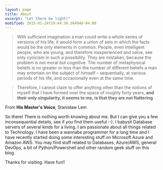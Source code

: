 ```yaml
---
layout: page
title: About 
excerpt: "Let there be light!"
modified: 2015-01-24T19:44:38.564948-04:00
---
```


>With sufficient imagination a man could write a whole series of versions of his life; it would form a union of sets in which the facts would be the only elements in common. People, even intelligent people, who are young, and therefore inexperienced and naïve, see only cynicism in such a possibility. They are mistaken, because the problem is not moral but cognitive. The number of metaphysical beliefs is no greater or less than the number of different beliefs a man may entertain on the subject of himself – sequentially, at various periods of his life, and occasionally even at the same time.

>Therefore, I cannot claim to offer anything other than the notions of myself that I have formed over the space of roughly forty years, **and their only singularity, it seems to me, is that they are not flattering**

From **His Master's Voice**, Stanisław Lem

So there! There is nothing worth knowing about me. But I can give you a few inconsequential details, see if you find them useful :-). I babysit Database servers of several kinds for a living. I am passionate about all things related to Technology. I have been a wannabe programmer for a long time and I have recently started doing some interesting stuff on Microsoft Azure and Amazon AWS. You may find stuff related to Databases, Azure/AWS, general DevOps, a bit of Python/Powershell and other random geek stuff on this blog.  

Thanks for visiting. Have fun!!
